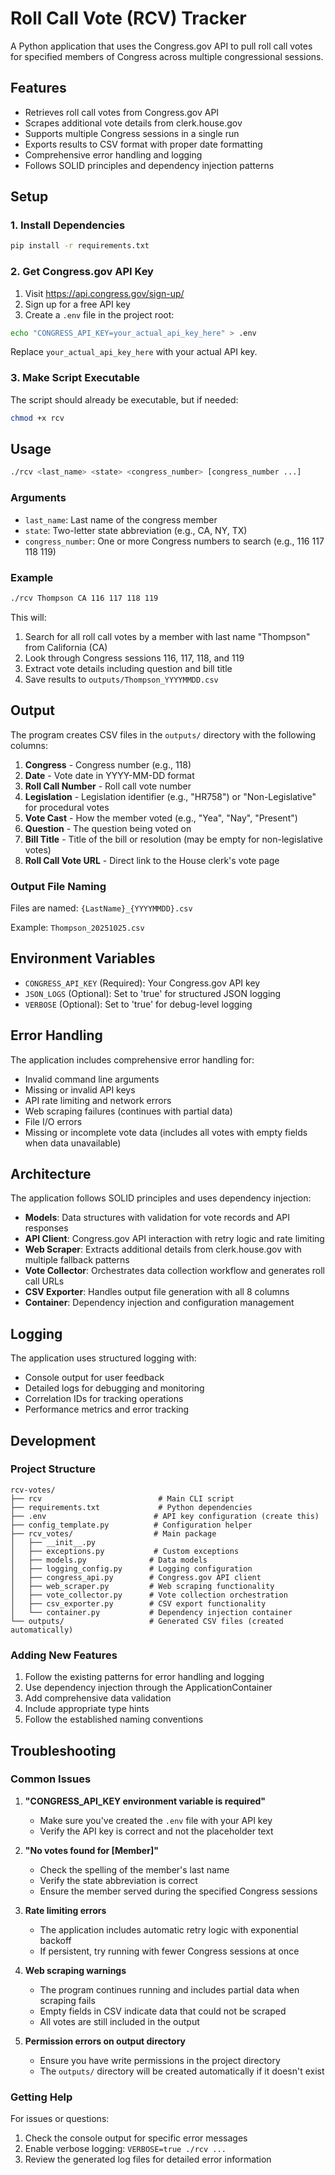 # Roll Call Vote (RCV) Tracker

A Python application that uses the Congress.gov API to pull roll call votes for specified members of Congress across multiple congressional sessions.

## Features

- Retrieves roll call votes from Congress.gov API
- Scrapes additional vote details from clerk.house.gov
- Supports multiple Congress sessions in a single run
- Exports results to CSV format with proper date formatting
- Comprehensive error handling and logging
- Follows SOLID principles and dependency injection patterns

## Setup

### 1. Install Dependencies

```bash
pip install -r requirements.txt
```

### 2. Get Congress.gov API Key

1. Visit https://api.congress.gov/sign-up/
2. Sign up for a free API key
3. Create a `.env` file in the project root:

```bash
echo "CONGRESS_API_KEY=your_actual_api_key_here" > .env
```

Replace `your_actual_api_key_here` with your actual API key.

### 3. Make Script Executable

The script should already be executable, but if needed:

```bash
chmod +x rcv
```

## Usage

```bash
./rcv <last_name> <state> <congress_number> [congress_number ...]
```

### Arguments

- `last_name`: Last name of the congress member
- `state`: Two-letter state abbreviation (e.g., CA, NY, TX)
- `congress_number`: One or more Congress numbers to search (e.g., 116 117 118 119)

### Example

```bash
./rcv Thompson CA 116 117 118 119
```

This will:
1. Search for all roll call votes by a member with last name "Thompson" from California (CA)
2. Look through Congress sessions 116, 117, 118, and 119
3. Extract vote details including question and bill title
4. Save results to `outputs/Thompson_YYYYMMDD.csv`

## Output

The program creates CSV files in the `outputs/` directory with the following columns:

1. **Congress** - Congress number (e.g., 118)
2. **Date** - Vote date in YYYY-MM-DD format
3. **Roll Call Number** - Roll call vote number
4. **Legislation** - Legislation identifier (e.g., "HR758") or "Non-Legislative" for procedural votes
5. **Vote Cast** - How the member voted (e.g., "Yea", "Nay", "Present")
6. **Question** - The question being voted on
7. **Bill Title** - Title of the bill or resolution (may be empty for non-legislative votes)
8. **Roll Call Vote URL** - Direct link to the House clerk's vote page

### Output File Naming

Files are named: `{LastName}_{YYYYMMDD}.csv`

Example: `Thompson_20251025.csv`

## Environment Variables

- `CONGRESS_API_KEY` (Required): Your Congress.gov API key
- `JSON_LOGS` (Optional): Set to 'true' for structured JSON logging
- `VERBOSE` (Optional): Set to 'true' for debug-level logging

## Error Handling

The application includes comprehensive error handling for:

- Invalid command line arguments
- Missing or invalid API keys
- API rate limiting and network errors
- Web scraping failures (continues with partial data)
- File I/O errors
- Missing or incomplete vote data (includes all votes with empty fields when data unavailable)

## Architecture

The application follows SOLID principles and uses dependency injection:

- **Models**: Data structures with validation for vote records and API responses
- **API Client**: Congress.gov API interaction with retry logic and rate limiting
- **Web Scraper**: Extracts additional details from clerk.house.gov with multiple fallback patterns
- **Vote Collector**: Orchestrates data collection workflow and generates roll call URLs
- **CSV Exporter**: Handles output file generation with all 8 columns
- **Container**: Dependency injection and configuration management

## Logging

The application uses structured logging with:

- Console output for user feedback
- Detailed logs for debugging and monitoring
- Correlation IDs for tracking operations
- Performance metrics and error tracking

## Development

### Project Structure

```
rcv-votes/
├── rcv                          # Main CLI script
├── requirements.txt             # Python dependencies
├── .env                        # API key configuration (create this)
├── config_template.py          # Configuration helper
├── rcv_votes/                  # Main package
│   ├── __init__.py
│   ├── exceptions.py           # Custom exceptions
│   ├── models.py              # Data models
│   ├── logging_config.py      # Logging configuration
│   ├── congress_api.py        # Congress.gov API client
│   ├── web_scraper.py         # Web scraping functionality
│   ├── vote_collector.py      # Vote collection orchestration
│   ├── csv_exporter.py        # CSV export functionality
│   └── container.py           # Dependency injection container
└── outputs/                   # Generated CSV files (created automatically)
```

### Adding New Features

1. Follow the existing patterns for error handling and logging
2. Use dependency injection through the ApplicationContainer
3. Add comprehensive data validation
4. Include appropriate type hints
5. Follow the established naming conventions

## Troubleshooting

### Common Issues

1. **"CONGRESS_API_KEY environment variable is required"**
   - Make sure you've created the `.env` file with your API key
   - Verify the API key is correct and not the placeholder text

2. **"No votes found for [Member]"**
   - Check the spelling of the member's last name
   - Verify the state abbreviation is correct
   - Ensure the member served during the specified Congress sessions

3. **Rate limiting errors**
   - The application includes automatic retry logic with exponential backoff
   - If persistent, try running with fewer Congress sessions at once

4. **Web scraping warnings**
   - The program continues running and includes partial data when scraping fails
   - Empty fields in CSV indicate data that could not be scraped
   - All votes are still included in the output

5. **Permission errors on output directory**
   - Ensure you have write permissions in the project directory
   - The `outputs/` directory will be created automatically if it doesn't exist

### Getting Help

For issues or questions:
1. Check the console output for specific error messages
2. Enable verbose logging: `VERBOSE=true ./rcv ...`
3. Review the generated log files for detailed error information
